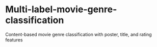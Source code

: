 # Multi-label-movie-genre-classification
Content-based movie genre classification with poster, title, and rating features
